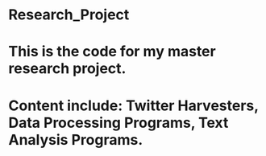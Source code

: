 # Research_Project

# This is the code for my master research project.
# Content include: Twitter Harvesters, Data Processing Programs, Text Analysis Programs.
